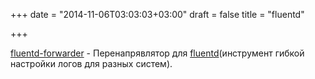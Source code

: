+++
date = "2014-11-06T03:03:03+03:00"
draft = false
title = "fluentd"

+++

<p><a href="https://github.com/fluent/fluentd-forwarder">fluentd-forwarder</a>&nbsp;- Перенапрявлятор для&nbsp;<a href="http://www.fluentd.org/">fluentd</a>(инструмент гибкой настройки логов для разных систем).</p>

